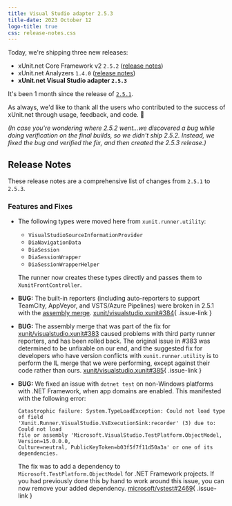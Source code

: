 ```yaml
---
title: Visual Studio adapter 2.5.3
title-date: 2023 October 12
logo-title: true
css: release-notes.css
---
```


Today, we're shipping three new releases:

* xUnit.net Core Framework v2 `2.5.2` ([release notes](/releases/v2/2.5.2))
* xUnit.net Analyzers `1.4.0` ([release notes](/releases/analyzers/1.4.0))
* **xUnit.net Visual Studio adapter `2.5.3`**

It's been 1 month since the release of [`2.5.1`](2.5.1).

As always, we'd like to thank all the users who contributed to the success of xUnit.net through usage, feedback, and code. 🎉

_(In case you're wondering where 2.5.2 went...we discovered a bug while doing verification on the final builds, so we didn't ship 2.5.2. Instead, we fixed the bug and verified the fix, and then created the 2.5.3 release.)_

## Release Notes

These release notes are a comprehensive list of changes from `2.5.1` to `2.5.3`.

### Features and Fixes

* The following types were moved here from `xunit.runner.utility`:

  * `VisualStudioSourceInformationProvider`
  * `DiaNavigationData`
  * `DiaSession`
  * `DiaSessionWrapper`
  * `DiaSessionWrapperHelper`

  The runner now creates these types directly and passes them to `XunitFrontController`.

* **BUG:** The built-in reporters (including auto-reporters to support TeamCity, AppVeyor, and VSTS/Azure Pipelines) were broken in 2.5.1 with the [assembly merge](https://github.com/xunit/visualstudio.xunit/issues/383). [xunit/visualstudio.xunit#384](https://github.com/xunit/visualstudio.xunit/issues/384){ .issue-link }

* **BUG:** The assembly merge that was part of the fix for [xunit/visualstudio.xunit#383](https://github.com/xunit/visualstudio.xunit/issues/383) caused problems with third party runner reporters, and has been rolled back. The original issue in #383 was determined to be unfixable on our end, and the suggested fix for developers who have version conflicts with `xunit.runner.utility` is to perform the IL merge that we were performing, except against their code rather than ours. [xunit/visualstudio.xunit#385](https://github.com/xunit/visualstudio.xunit/issues/385){ .issue-link }

* **BUG:** We fixed an issue with `dotnet test` on non-Windows platforms with .NET Framework, when app domains are enabled. This manifested with the following error:

  ```text
  Catastrophic failure: System.TypeLoadException: Could not load type of field
  'Xunit.Runner.VisualStudio.VsExecutionSink:recorder' (3) due to: Could not load
  file or assembly 'Microsoft.VisualStudio.TestPlatform.ObjectModel, Version=15.0.0.0,
  Culture=neutral, PublicKeyToken=b03f5f7f11d50a3a' or one of its dependencies.
  ```

  The fix was to add a dependency to `Microsoft.TestPlatform.ObjectModel` for .NET Framework projects. If you had previously done this by hand to work around this issue, you can now remove your added dependency. [microsoft/vstest#2469](https://github.com/microsoft/vstest/issues/2469){ .issue-link }

